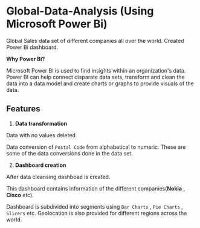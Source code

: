 # Global-Data-Analysis (Using Microsoft Power Bi)
Global Sales data set of different companies all over the world.
Created Power Bi dashboard.

**Why Power Bi?**

Microsoft Power BI is used to find insights within an organization's data. Power BI can help connect disparate data sets, transform and clean the data into a data model and create charts or graphs to provide visuals of the data.

## Features

1. **Data transformation**

Data with no values deleted.

Data conversion of `Postal Code` from alphabetical to numeric. These are some of the data conversions done in the data set.

2. **Dashboard creation**

After data cleansing dashboad is created.

This dashboard contains information of the different companies(**Nokia** , **Cisco** etc).

Dashboard is subdivided into segments using `Bar Charts` , `Pie Charts` , `Slicers` etc.
Geolocation is also provided for different regions across the world.
